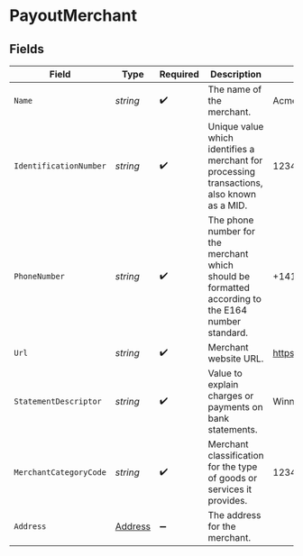 # PayoutMerchant


## Fields

| Field                                                                                              | Type                                                                                               | Required                                                                                           | Description                                                                                        | Example                                                                                            |
| -------------------------------------------------------------------------------------------------- | -------------------------------------------------------------------------------------------------- | -------------------------------------------------------------------------------------------------- | -------------------------------------------------------------------------------------------------- | -------------------------------------------------------------------------------------------------- |
| `Name`                                                                                             | *string*                                                                                           | :heavy_check_mark:                                                                                 | The name of the merchant.                                                                          | Acme Inc                                                                                           |
| `IdentificationNumber`                                                                             | *string*                                                                                           | :heavy_check_mark:                                                                                 | Unique value which identifies a merchant for processing transactions, also known as a MID.         | 12345                                                                                              |
| `PhoneNumber`                                                                                      | *string*                                                                                           | :heavy_check_mark:                                                                                 | The phone number for the merchant which should be formatted according to the E164 number standard. | +14155552671                                                                                       |
| `Url`                                                                                              | *string*                                                                                           | :heavy_check_mark:                                                                                 | Merchant website URL.                                                                              | https://example.com                                                                                |
| `StatementDescriptor`                                                                              | *string*                                                                                           | :heavy_check_mark:                                                                                 | Value to explain charges or payments on bank statements.                                           | Winnings                                                                                           |
| `MerchantCategoryCode`                                                                             | *string*                                                                                           | :heavy_check_mark:                                                                                 | Merchant classification for the type of goods or services it provides.                             | 123456                                                                                             |
| `Address`                                                                                          | [Address](../../Models/Components/Address.md)                                                      | :heavy_minus_sign:                                                                                 | The address for the merchant.                                                                      |                                                                                                    |
